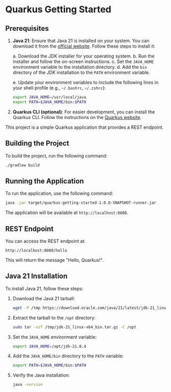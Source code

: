# Quarkus Getting Started

## Prerequisites

1. **Java 21**: Ensure that Java 21 is installed on your system. You can download it from the [official website](https://www.oracle.com/java/technologies/javase-jdk21-downloads.html). Follow these steps to install it:

    a. Download the JDK installer for your operating system.
    b. Run the installer and follow the on-screen instructions.
    c. Set the `JAVA_HOME` environment variable to the installation directory.
    d. Add the `bin` directory of the JDK installation to the `PATH` environment variable.

    e. Update your environment variables to include the following lines in your shell profile (e.g., `~/.bashrc`, `~/.zshrc`):
    
    ```sh
    export JAVA_HOME=/usr/local/java
    export PATH=$JAVA_HOME/bin:$PATH
    ```
    

2. **Quarkus CLI (optional)**: For easier development, you can install the Quarkus CLI. Follow the instructions on the [Quarkus website](https://quarkus.io/guides/cli-tooling).


This project is a simple Quarkus application that provides a REST endpoint.

## Building the Project

To build the project, run the following command:

```bash
./gradlew build
```

## Running the Application

To run the application, use the following command:

```bash
java -jar target/quarkus-getting-started-1.0.0-SNAPSHOT-runner.jar
```

The application will be available at `http://localhost:8080`.

## REST Endpoint

You can access the REST endpoint at:

```
http://localhost:8080/hello
```

This will return the message "Hello, Quarkus!".

## Java 21 Installation

To install Java 21, follow these steps:

1. Download the Java 21 tarball:
   ```bash
   wget -P /tmp https://download.oracle.com/java/21/latest/jdk-21_linux-x64_bin.tar.gz
   ```

2. Extract the tarball to the `/opt` directory:
   ```bash
   sudo tar -xzf /tmp/jdk-21_linux-x64_bin.tar.gz -C /opt
   ```

3. Set the `JAVA_HOME` environment variable:
   ```bash
   export JAVA_HOME=/opt/jdk-21.0.4
   ```

4. Add the `JAVA_HOME/bin` directory to the `PATH` variable:
   ```bash
   export PATH=$JAVA_HOME/bin:$PATH
   ```

5. Verify the Java installation:
   ```bash
   java -version
   ```
